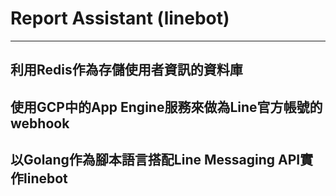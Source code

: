 # Report Assistant (linebot)
---
## 利用Redis作為存儲使用者資訊的資料庫
## 使用GCP中的App Engine服務來做為Line官方帳號的webhook
## 以Golang作為腳本語言搭配Line Messaging API實作linebot

